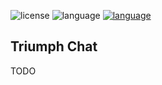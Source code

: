 <img src="https://img.shields.io/github/license/TriumphTeam/triumph-core?color=blue&style=flat-square"  alt="license"/> <img src="https://img.shields.io/github/languages/top/TriumphTeam/triumph-core?color=%23766DB2&style=flat-square"  alt="language"/> <a href="https://mattstudios.me/discord"><img src="https://img.shields.io/discord/493380790718038028?label=discord&style=flat-square"  alt="language"/></a><br/>

## Triumph Chat
TODO
